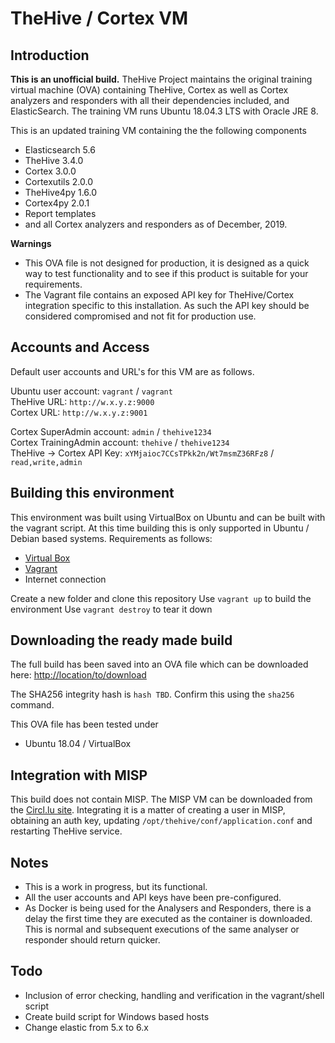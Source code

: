 # TheHive / Cortex VM

## Introduction

**This is an unofficial build.** 
TheHive Project maintains the original training virtual machine (OVA) containing TheHive, Cortex as well as Cortex analyzers and responders with all their dependencies included, and ElasticSearch. The training VM runs Ubuntu 18.04.3 LTS with Oracle JRE 8.  

This is an updated training VM containing the the following components

- Elasticsearch 5.6
- TheHive 3.4.0
- Cortex 3.0.0
- Cortexutils 2.0.0  
- TheHive4py 1.6.0
- Cortex4py 2.0.1
- Report templates
- and all Cortex analyzers and responders as of December, 2019.

**Warnings**
- This OVA file is not designed for production, it is designed as a quick way to test functionality and to see if this product is suitable for your requirements.
- The Vagrant file contains an exposed API key for TheHive/Cortex integration specific to this installation.  As such the API key should be considered compromised and not fit for production use.

## Accounts and Access

Default user accounts and URL's for this VM are as follows.  

Ubuntu user account: `vagrant` / `vagrant`  
TheHive URL: `http://w.x.y.z:9000`  
Cortex URL: `http://w.x.y.z:9001`  

Cortex SuperAdmin account: `admin` / `thehive1234`  
Cortex TrainingAdmin account: `thehive` / `thehive1234`  
TheHive -> Cortex API Key: `xYMjaioc7CCsTPkk2n/Wt7msmZ36RFz8` / `read,write,admin`

## Building this environment

This environment was built using VirtualBox on Ubuntu and can be built with the vagrant script.  At this time building this is only supported in Ubuntu / Debian based systems.  Requirements as follows:

- [Virtual Box](<https://www.virtualbox.org/wiki/Downloads>)
- [Vagrant](<https://www.vagrantup.com/downloads.html>)
- Internet connection

Create a new folder and clone this repository
Use `vagrant up` to build the environment
Use `vagrant destroy` to tear it down

## Downloading the ready made build

The full build has been saved into an OVA file which can be downloaded here: <http://location/to/download>

The SHA256 integrity hash is `hash TBD`.  Confirm this using the `sha256` command.

This OVA file has been tested under
- Ubuntu 18.04 / VirtualBox

## Integration with MISP

This build does not contain MISP.  The MISP VM can be downloaded from the [Circl.lu site](<https://www.circl.lu/misp-images/latest/>).  Integrating it is a matter of creating a user in MISP, obtaining an auth key, updating `/opt/thehive/conf/application.conf` and restarting TheHive service.

## Notes

- This is a work in progress, but its functional.  
- All the user accounts and API keys have been pre-configured.
- As Docker is being used for the Analysers and Responders, there is a delay the first time they are executed as the container is downloaded.  This is normal and subsequent executions of the same analyser or responder should return quicker.


## Todo

- Inclusion of error checking, handling and verification in the vagrant/shell script
- Create build script for Windows based hosts
- Change elastic from 5.x to 6.x